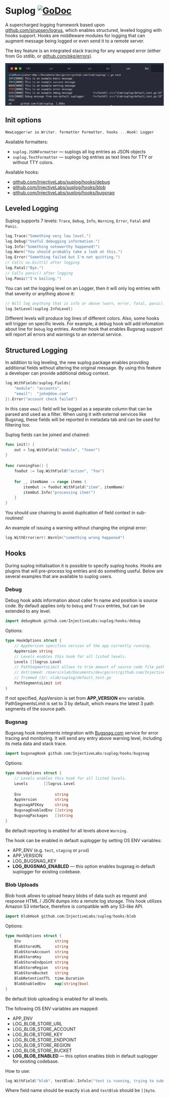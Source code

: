 # Suplog [![GoDoc](https://godoc.org/github.com/InjectiveLabs/suplog?status.svg)](https://godoc.org/github.com/InjectiveLabs/suplog)

A supercharged logging framework based upon [github.com/sirupsen/logrus](https://github.com/sirupsen/logrus), which enables structured, leveled logging with hooks support. Hooks are middleware modules for logging that can augment message being logged or even send it to a remote server.

The key feature is an integrated stack tracing for any wrapped error (either from Go stdlib, or [github.com/pkg/errors](http://github.com/pkg/errors)).

<img alt="Screenshot of suplog" src="screenshot.png" width="600px" />

## Init options

```go
NewLogger(wr io.Writer, formatter Formatter, hooks ...Hook) Logger
```

Available formatters:
* `suplog.JSONFormatter` — suplogs all log entries as JSON objects
* `suplog.TextFormatter` — suplogs log entries as text lines for TTY or without TTY colors.

Available hooks:
* [github.com/InjectiveLabs/suplog/hooks/debug](https://github.com/InjectiveLabs/suplog/blob/master/hooks/debug/hook.go#L14)
* [github.com/InjectiveLabs/suplog/hooks/blob](https://github.com/InjectiveLabs/suplog/blob/master/hooks/blob/hook.go#L14)
* [github.com/InjectiveLabs/suplog/hooks/bugsnag](https://github.com/InjectiveLabs/suplog/blob/master/hooks/bugsnag/hook.go#L13)

## Leveled Logging

Suplog supports 7 levels: `Trace`, `Debug`, `Info`, `Warning`, `Error`, `Fatal` and `Panic`.

```go
log.Trace("Something very low level.")
log.Debug("Useful debugging information.")
log.Info("Something noteworthy happened!")
log.Warn("You should probably take a look at this.")
log.Error("Something failed but I'm not quitting.")
// Calls os.Exit(1) after logging
log.Fatal("Bye.")
// Calls panic() after logging
log.Panic("I'm bailing.")
```

You can set the logging level on an Logger, then it will only log entries with that severity or anything above it:

```go
// Will log anything that is info or above (warn, error, fatal, panic). Default.
log.SetLevel(suplog.InfoLevel)
```

Different levels will produce log lines of different colors. Also, some hooks will trigger on specific levels. For example, a debug hook will add infomation about line for `Debug` log entries. Another hook that enables Bugsnag support will report all errors and warnings to an external service.

## Structured Logging

In addition to log leveling, the new suplog package enables providing additional fields without altering the original message. By using this feature a developer can provide additional debug context.

```go
log.WithFields(suplog.Fields{
    "module": "accounts",
    "email":  "john@doe.com"
}).Error("account check failed")
```

In this case `email` field will be logged as a separate column that can be parsed and used as a filter. When using it with external services like Bugsnag, these fields will be reported in metadata tab and can be used for filtering too.

Suplog fields can be joined and chained:

```go
func init() {
    out = log.WithField("module", "fooer")
}

func runningFoo() {
    fooOut := log.WithField("action", "foo")

    for _, itemName := range items {
        itemOut := fooOut.WithField("item", itemName)
        itemOut.Info("processing item!")
    }
}
```

You should use chaining to avoid duplication of field context in sub-routines!

An example of issuing a warning without changing the original error:

```go
log.WithError(err).Warnln("something wrong happened")
```

## Hooks

During suplog initialisation it is possible to specify suplog hooks. Hooks are plugins that will pre-process log entries and do something useful. Below are several examples that are available to suplog users.

### Debug

Debug hook adds information about caller fn name and position is source code. By default applies only to `Debug` and `Trace` entries, but can be extended to any level.

```go
import debugHook github.com/InjectiveLabs/suplog/hooks/debug
```

Options:

```go
type HookOptions struct {
    // AppVersion specifies version of the app currently running.
    AppVersion string
    // Levels enables this hook for all listed levels.
    Levels []logrus.Level
    // PathSegmentsLimit allows to trim amount of source code file path segments.
    // Untrimmed: /Users/xlab/Documents/dev/go/src/github.com/InjectiveLabs/suplog/default_test.go
    // Trimmed (3): xlab/suplog/default_test.go
    PathSegmentsLimit int
}
```

If not specified, AppVersion is set from **APP_VERSION** env variable. PathSegmentsLimit is set to 3 by default, which means the latest 3 path segments of the source path.

### Bugsnag

Bugsnag hook implements integration with [Bugsnag.com](https://app.bugsnag.com) service for error tracing and monitoring. It will send any entry above warning level, including its meta data and stack trace.

```go
import bugsnagHook github.com/InjectiveLabs/suplog/hooks/bugsnag
```

Options:

```go
type HookOptions struct {
    // Levels enables this hook for all listed levels.
    Levels       []logrus.Level

    Env               string
    AppVersion        string
    BugsnagAPIKey     string
    BugsnagEnabledEnv []string
    BugsnagPackages   []string
}
```

Be default reporting is enabled for all levels above `Warning`.

The hook can be enabled in default suplogger by setting OS ENV variables:

* APP_ENV (e.g. `test`, `staging` or `prod`)
* APP_VERSION
* LOG_BUGSNAG_KEY
* **LOG_BUGSNAG_ENABLED** — this option enables bugsnag in default suplogger for existing codebase.

### Blob Uploads

Blob hook allows to upload heavy blobs of data such as request and response HTML / JSON dumps into a remote log storage. This hook utilizes Amazon S3 interface, therefore is compatible with any S3-like API.

```go
import blobHook github.com/InjectiveLabs/suplog/hooks/blob
```

Options:

```go
type HookOptions struct {
    Env               string
    BlobStoreURL      string
    BlobStoreAccount  string
    BlobStoreKey      string
    BlobStoreEndpoint string
    BlobStoreRegion   string
    BlobStoreBucket   string
    BlobRetentionTTL  time.Duration
    BlobEnabledEnv    map[string]bool
}
```

Be default blob uploading is enabled for all levels.

The following OS ENV variables are mapped:

* APP_ENV
* LOG_BLOB_STORE_URL
* LOG_BLOB_STORE_ACCOUNT
* LOG_BLOB_STORE_KEY
* LOG_BLOB_STORE_ENDPOINT
* LOG_BLOB_STORE_REGION
* LOG_BLOB_STORE_BUCKET
* **LOG_BLOB_ENABLED** — this option enables blob in default suplogger for existing codebase.

How to use:

```go
log.WithField("blob", testBlob).Infoln("test is running, trying to submit blob")
```

Where field name should be exactly `blob` and `testBlob` should be `[]byte`.

